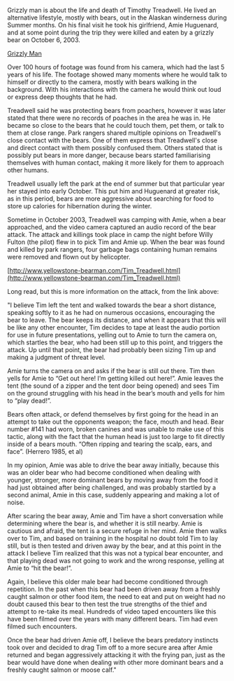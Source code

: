 Grizzly man is about the life and death of Timothy Treadwell. He lived an alternative lifestyle, mostly with bears, out in the Alaskan winderness during Summer months. On his final visit he took his girlfriend, Amie Huguenard, and at some point during the trip they were killed and eaten by a grizzly bear on October 6, 2003.

[Grizzly Man](https://en.wikipedia.org/wiki/Grizzly_Man)

Over 100 hours of footage was found from his camera, which had the last 5 years of his life. The footage showed many moments where he would talk to himself or directly to the camera, mostly with bears walking in the background. With his interactions with the camera he would think out loud or express deep thoughts that he had. 

Treadwell said he was protecting bears from poachers, however it was later stated that there were no records of poaches in the area he was in. He became so close to the bears that he could touch them, pet them, or talk to them at close range. Park rangers shared multiple opinions on Treadwell's close contact with the bears. One of them express that Treadwell's close and direct contact with them possibly confused them. Others stated that is possibly put bears in more danger, because bears started familiarising themselves with human contact, making it more likely for them to approach other humans.

Treadwell usually left the park at the end of summer but that particular year her stayed into early October. This put him and Huguenard at greater risk, as in this period, bears are more aggressive about searching for food to store up calories for hibernation during the winter. 

Sometime in October 2003, Treadwell was camping with Amie, when a bear approached, and the video camera captured an audio record of the bear attack. The attack and killings took place in camp the night before Willy Fulton (the pilot) flew in to pick Tim and Amie up. When the bear was found and killed by park rangers, four garbage bags containing human remains were removed and flown out by helicopter.

[http://www.yellowstone-bearman.com/Tim_Treadwell.html](http://www.yellowstone-bearman.com/Tim_Treadwell.html)

Long read, but this is more information on the attack, from the link above:

"I believe Tim left the tent and walked towards the bear a short distance, speaking softly to it as he had on numerous occasions, encouraging the bear to leave. The bear keeps its distance, and when it appears that this will be like any other encounter, Tim decides to tape at least the audio portion for use in future presentations, yelling out to Amie to turn the camera on, which startles the bear, who had been still up to this point, and triggers the attack. Up until that point, the bear had probably been sizing Tim up and making a judgment of threat level.

Amie turns the camera on and asks if the bear is still out there. Tim then yells for Amie to “Get out here! I’m getting killed out here!”. Amie leaves the tent (the sound of a zipper and the tent door being opened) and sees Tim on the ground struggling with his head in the bear’s mouth and yells for him to “play dead!”.

Bears often attack, or defend themselves by first going for the head in an attempt to take out the opponents weapon; the face, mouth and head. Bear number #141 had worn, broken canines and was unable to make use of this tactic, along with the fact that the human head is just too large to fit directly inside of a bears mouth. “Often ripping and tearing the scalp, ears, and face”. (Herrero 1985, et al)

In my opinion, Amie was able to drive the bear away initially, because this was an older bear who had become conditioned when dealing with younger, stronger, more dominant bears by moving away from the food it had just obtained after being challenged, and was probably startled by a second animal, Amie in this case, suddenly appearing and making a lot of noise.

After scaring the bear away, Amie and Tim have a short conversation while determining where the bear is, and whether it is still nearby. Amie is cautious and afraid, the tent is a secure refuge in her mind. Amie then walks over to Tim, and based on training in the hospital no doubt told Tim to lay still, but is then tested and driven away by the bear, and at this point in the attack I believe Tim realized that this was not a typical bear encounter, and that playing dead was not going to work and the wrong response, yelling at Amie to “hit the bear!”.

Again, I believe this older male bear had become conditioned through repetition. In the past when this bear had been driven away from a freshly caught salmon or other food item, the need to eat and put on weight had no doubt caused this bear to then test the true strengths of the thief and attempt to re-take its meal. Hundreds of video taped encounters like this have been filmed over the years with many different bears. Tim had even filmed such encounters.

Once the bear had driven Amie off, I believe the bears predatory instincts took over and decided to drag Tim off to a more secure area after Amie returned and began aggressively attacking it with the frying pan, just as the bear would have done when dealing with other more dominant bears and a freshly caught salmon or moose calf."
